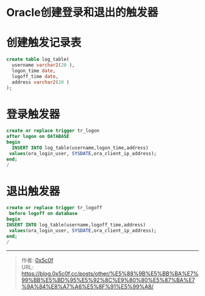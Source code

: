 # Oracle创建登录和退出的触发器


# 创建触发记录表
```sql
create table log_table(
  username varchar2(20 ),
  logon_time date,
  logoff_time date,
  address varchar2(20 )
);
```
# 登录触发器
```sql
create or replace trigger tr_logon
after logon on DATABASE
begin
  INSERT INTO log_table(username,logon_time,address)
 values(ora_login_user, SYSDATE,ora_client_ip_address);
end;
/
```
# 退出触发器
```sql
create or replace trigger tr_logoff
 before logoff on database
begin
INSERT INTO log_table(username,logoff_time,address)
 values(ora_login_user, SYSDATE,ora_client_ip_address);
end;
/
```


---

> 作者: [0x5c0f](https://blog.0x5c0f.cc)  
> URL: https://blog.0x5c0f.cc/posts/other/%E5%88%9B%E5%BB%BA%E7%99%BB%E5%BD%95%E5%92%8C%E9%80%80%E5%87%BA%E7%9A%84%E8%A7%A6%E5%8F%91%E5%99%A8/  

